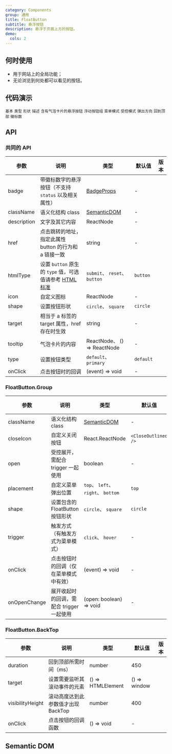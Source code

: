 ```yaml
---
category: Components
group: 通用
title: FloatButton
subtitle: 悬浮按钮
description: 悬浮于页面上方的按钮。
demo:
  cols: 2
---
```


## 何时使用

- 用于网站上的全局功能；
- 无论浏览到何处都可以看见的按钮。

## 代码演示

<!-- prettier-ignore -->
<code src="./demo/basic.tsx" iframe="360">基本</code>
<code src="./demo/type.tsx" iframe="360">类型</code>
<code src="./demo/shape.tsx" iframe="360">形状</code>
<code src="./demo/description.tsx" iframe="360">描述</code>
<code src="./demo/tooltip.tsx" iframe="360">含有气泡卡片的悬浮按钮</code>
<code src="./demo/group.tsx" iframe="360">浮动按钮组</code>
<code src="./demo/group-menu.tsx" iframe="360">菜单模式</code>
<code src="./demo/controlled.tsx" iframe="360">受控模式</code>
<code src="./demo/placement.tsx" iframe="380" version="">弹出方向</code>
<code src="./demo/back-top.tsx" iframe="360">回到顶部</code>
<code src="./demo/badge.tsx" iframe="360">徽标数</code>

## API

### 共同的 API

| 参数 | 说明 | 类型 | 默认值 | 版本 |
| --- | --- | --- | --- | --- |
| badge | 带徽标数字的悬浮按钮（不支持 `status` 以及相关属性） | [BadgeProps](/components/badge-cn#api) | - |  |
| className | 语义化结构 class | [SemanticDOM](#semantic-dom) | - |  |
| description | 文字及其它内容 | ReactNode | - |  |
| href | 点击跳转的地址，指定此属性 button 的行为和 a 链接一致 | string | - |  |
| htmlType | 设置 `button` 原生的 `type` 值，可选值请参考 [HTML 标准](https://developer.mozilla.org/zh-CN/docs/Web/HTML/Element/button#type) | `submit`、 `reset`、 `button` | `button` |  |
| icon | 自定义图标 | ReactNode | - |  |
| shape | 设置按钮形状 | `circle`、 `square` | `circle` |  |
| target | 相当于 a 标签的 target 属性，href 存在时生效 | string | - |  |
| tooltip | 气泡卡片的内容 | ReactNode、 () => ReactNode | - |  |
| type | 设置按钮类型 | `default`、 `primary` | `default` |  |
| onClick | 点击按钮时的回调 | (event) => void | - |  |

### FloatButton.Group

| 参数 | 说明 | 类型 | 默认值 | 版本 |
| --- | --- | --- | --- | --- |
| className | 语义化结构 class | [SemanticDOM](#semantic-dom) | - |  |
| closeIcon | 自定义关闭按钮 | React.ReactNode | `<CloseOutlined />` |  |
| open | 受控展开，需配合 trigger 一起使用 | boolean | - |  |
| placement | 自定义菜单弹出位置 | `top`、 `left`、 `right`、 `bottom` | `top` |  |
| shape | 设置包含的 FloatButton 按钮形状 | `circle`、 `square` | `circle` |  |
| trigger | 触发方式（有触发方式为菜单模式） | `click`、 `hover` | - |  |
| onClick | 点击按钮时的回调（仅在菜单模式中有效） | (event) => void | - |  |
| onOpenChange | 展开收起时的回调，需配合 trigger 一起使用 | (open: boolean) => void | - |  |

### FloatButton.BackTop

| 参数             | 说明                               | 类型              | 默认值       | 版本 |
| ---------------- | ---------------------------------- | ----------------- | ------------ | ---- |
| duration         | 回到顶部所需时间（ms）             | number            | 450          |      |
| target           | 设置需要监听其滚动事件的元素       | () => HTMLElement | () => window |      |
| visibilityHeight | 滚动高度达到此参数值才出现 BackTop | number            | 400          |      |
| onClick          | 点击按钮的回调函数                 | () => void        | -            |      |

## Semantic DOM

<code src="./demo/_semantic.tsx" simplify></code>
